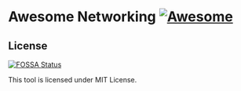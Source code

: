 # Awesome Networking [![Awesome](https://awesome.re/badge.svg)](https://awesome.re)


## License
[![FOSSA Status](https://app.fossa.com/api/projects/git%2Bgithub.com%2FSiddTim%2FAwesome-Networking.svg?type=shield)](https://app.fossa.com/projects/git%2Bgithub.com%2FSiddTim%2FAwesome-Networking?ref=badge_shield)

This tool is licensed under MIT License.
